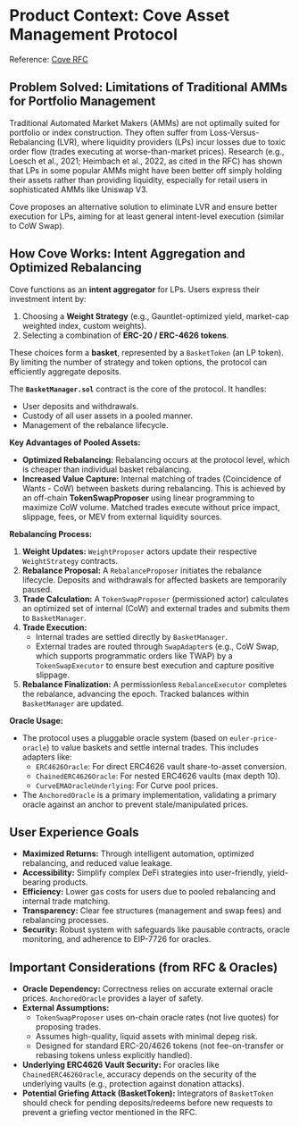 # Product Context: Cove Asset Management Protocol

Reference: [Cove RFC](https://docs.cove.finance/technical/cove/rfc)

## Problem Solved: Limitations of Traditional AMMs for Portfolio Management

Traditional Automated Market Makers (AMMs) are not optimally suited for portfolio or index construction. They often
suffer from Loss-Versus-Rebalancing (LVR), where liquidity providers (LPs) incur losses due to toxic order flow (trades
executing at worse-than-market prices). Research (e.g., Loesch et al., 2021; Heimbach et al., 2022, as cited in the RFC)
has shown that LPs in some popular AMMs might have been better off simply holding their assets rather than providing
liquidity, especially for retail users in sophisticated AMMs like Uniswap V3.

Cove proposes an alternative solution to eliminate LVR and ensure better execution for LPs, aiming for at least general
intent-level execution (similar to CoW Swap).

## How Cove Works: Intent Aggregation and Optimized Rebalancing

Cove functions as an **intent aggregator** for LPs. Users express their investment intent by:

1.  Choosing a **Weight Strategy** (e.g., Gauntlet-optimized yield, market-cap weighted index, custom weights).
2.  Selecting a combination of **ERC-20 / ERC-4626 tokens**.

These choices form a **basket**, represented by a `BasketToken` (an LP token). By limiting the number of strategy and
token options, the protocol can efficiently aggregate deposits.

The **`BasketManager.sol`** contract is the core of the protocol. It handles:

- User deposits and withdrawals.
- Custody of all user assets in a pooled manner.
- Management of the rebalance lifecycle.

**Key Advantages of Pooled Assets:**

- **Optimized Rebalancing:** Rebalancing occurs at the protocol level, which is cheaper than individual basket
  rebalancing.
- **Increased Value Capture:** Internal matching of trades (Coincidence of Wants - CoW) between baskets during
  rebalancing. This is achieved by an off-chain **TokenSwapProposer** using linear programming to maximize CoW volume.
  Matched trades execute without price impact, slippage, fees, or MEV from external liquidity sources.

**Rebalancing Process:**

1.  **Weight Updates:** `WeightProposer` actors update their respective `WeightStrategy` contracts.
2.  **Rebalance Proposal:** A `RebalanceProposer` initiates the rebalance lifecycle. Deposits and withdrawals for
    affected baskets are temporarily paused.
3.  **Trade Calculation:** A `TokenSwapProposer` (permissioned actor) calculates an optimized set of internal (CoW) and
    external trades and submits them to `BasketManager`.
4.  **Trade Execution:**
    - Internal trades are settled directly by `BasketManager`.
    - External trades are routed through `SwapAdapter`s (e.g., CoW Swap, which supports programmatic orders like TWAP)
      by a `TokenSwapExecutor` to ensure best execution and capture positive slippage.
5.  **Rebalance Finalization:** A permissionless `RebalanceExecutor` completes the rebalance, advancing the epoch.
    Tracked balances within `BasketManager` are updated.

**Oracle Usage:**

- The protocol uses a pluggable oracle system (based on `euler-price-oracle`) to value baskets and settle internal
  trades. This includes adapters like:
  - `ERC4626Oracle`: For direct ERC4626 vault share-to-asset conversion.
  - `ChainedERC4626Oracle`: For nested ERC4626 vaults (max depth 10).
  - `CurveEMAOracleUnderlying`: For Curve pool prices.
- The `AnchoredOracle` is a primary implementation, validating a primary oracle against an anchor to prevent
  stale/manipulated prices.

## User Experience Goals

- **Maximized Returns:** Through intelligent automation, optimized rebalancing, and reduced value leakage.
- **Accessibility:** Simplify complex DeFi strategies into user-friendly, yield-bearing products.
- **Efficiency:** Lower gas costs for users due to pooled rebalancing and internal trade matching.
- **Transparency:** Clear fee structures (management and swap fees) and rebalancing processes.
- **Security:** Robust system with safeguards like pausable contracts, oracle monitoring, and adherence to EIP-7726 for
  oracles.

## Important Considerations (from RFC & Oracles)

- **Oracle Dependency:** Correctness relies on accurate external oracle prices. `AnchoredOracle` provides a layer of
  safety.
- **External Assumptions:**
  - `TokenSwapProposer` uses on-chain oracle rates (not live quotes) for proposing trades.
  - Assumes high-quality, liquid assets with minimal depeg risk.
  - Designed for standard ERC-20/4626 tokens (not fee-on-transfer or rebasing tokens unless explicitly handled).
- **Underlying ERC4626 Vault Security:** For oracles like `ChainedERC4626Oracle`, accuracy depends on the security of
  the underlying vaults (e.g., protection against donation attacks).
- **Potential Griefing Attack (BasketToken):** Integrators of `BasketToken` should check for pending deposits/redeems
  before new requests to prevent a griefing vector mentioned in the RFC.
